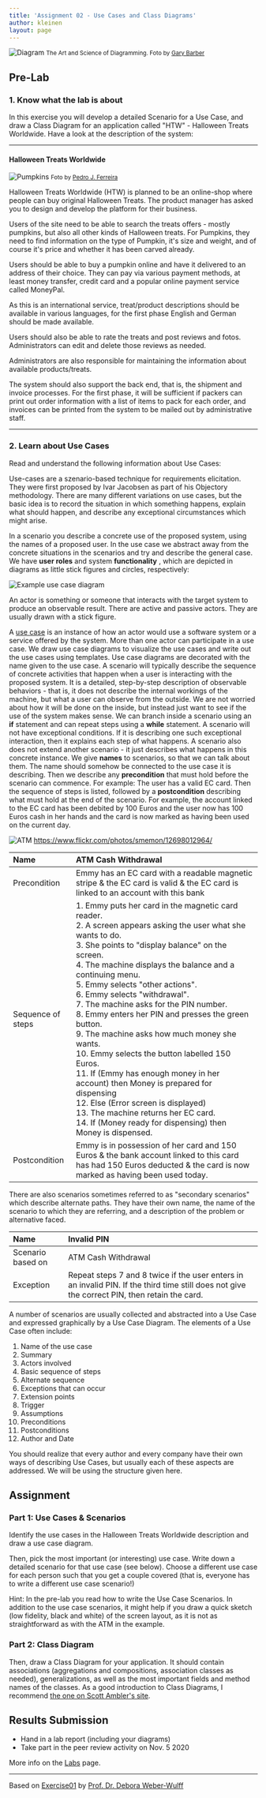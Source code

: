 ```yaml
---
title: 'Assignment 02 - Use Cases and Class Diagrams'
author: kleinen
layout: page
---
```

 
![Diagram](../images/effective-diagrams.jpg "pumpkins")
<small class = "float-right">The Art and Science of Diagramming. Foto by [Gary Barber](https://www.flickr.com/photos/cannedtuna/8115853847)</small>

## Pre-Lab

### 1. Know what the lab is about

In this exercise you will develop a detailed Scenario for a Use Case, and draw a Class Diagram for an application called "HTW" - Halloween Treats Worldwide. Have a look at the description of the system:

---

#### Halloween Treats Worldwide

![Pumpkins](../images/pumpkins-wide.jpg "pumpkins")
<small class = "float-right">Foto by [Pedro J. Ferreira](https://www.flickr.com/photos/pedroferrer/3615212504)</small>

Halloween Treats Worldwide (HTW) is planned to be an online-shop where people can buy original Halloween Treats. 
The product manager has asked you to design and develop the platform for their business.

Users of the site need to be able to search the treats offers - mostly pumpkins, but also all other kinds of Halloween treats. 
For Pumpkins, they need to find information on the type of Pumpkin, it's size and weight, 
and of course it's price and whether it has been carved already.

Users should be able to buy a pumpkin online and have it delivered to an address of their choice. 
They can pay via various payment methods, at least money transfer, credit card and a popular online payment service called MoneyPal.

As this is an international service, treat/product descriptions should be available in various languages, 
for the first phase English and German should be made available.

Users should also be able to rate the treats and post reviews and fotos. Administrators can edit and delete those reviews as needed.

Administrators are also responsible for maintaining the information about available products/treats.

The system should also support the back end, that is, the shipment and invoice processes.
For the first phase, it will be sufficient if packers can print out order information with a list of items to pack for each order, 
and invoices can be printed from the system to be mailed out by administrative staff.

---

### 2. Learn about Use Cases
Read and understand the following information about Use Cases:

Use-cases are a szenario-based technique for requirements elicitation. They were first proposed by Ivar Jacobsen as part of his Objectory methodology. There are many different variations on use cases, but the basic idea is to record the situation in which something happens, explain what should happen, and describe any exceptional circumstances which might arise.

In a scenario you describe a concrete use of the proposed system, using the names of a proposed user. In the use case we abstract away from the concrete situations in the scenarios and try and describe the general case. We have **user roles** and system **functionality** , which are depicted in diagrams as little stick figures and circles, respectively:

  ![Example use case diagram](../images/usecase.png)

An actor is something or someone that interacts with the target system to produce an observable result. There are active and passive actors. They are usually drawn with a stick figure.

A [use case][2] is an instance of how an actor would use a software system or a service offered by the system. More than one actor can participate in a use case. We draw use case diagrams to visualize the use cases and write out the use cases using templates. Use case diagrams are decorated with the name given to the use case. A scenario will typically describe the sequence of concrete activities that happen when a user is interacting with the proposed system. It is a detailed, step-by-step description of observable behaviors - that is, it does not describe the internal workings of the machine, but what a user can observe from the outside. We are not worried about how it will be done on the inside, but instead just want to see if the use of the system makes sense. We can branch inside a scenario using an **if** statement and can repeat steps using a **while** statement. A scenario will not have exceptional conditions. If it is describing one such exceptional interaction, then it explains each step of what happens. A scenario also does not extend another scenario - it just describes what happens in this concrete instance. We give **names** to scenarios, so that we can talk about them. The name should somehow be connected to the use case it is describing. Then we describe any **precondition** that must hold before the scenario can commence. For example: The user has a valid EC card. Then the sequence of steps is listed, followed by a **postcondition** describing what must hold at the end of the scenario. For example, the account linked to the EC card has been debited by 100 Euros and the user now has 100 Euros cash in her hands and the card is now marked as having been used on the current day.

![ATM](../images/atm_12698012964_429981292c_z.jpg)
https://www.flickr.com/photos/smemon/12698012964/

| Name              | ATM Cash Withdrawal                                                                                                                                                                                                                                                                                                                                                                                                                                                                                                                                                                                                                                                                                                                                                |
|:------------------|:-------------------------------------------------------------------------------------------------------------------------------------------------------------------------------------------------------------------------------------------------------------------------------------------------------------------------------------------------------------------------------------------------------------------------------------------------------------------------------------------------------------------------------------------------------------------------------------------------------------------------------------------------------------------------------------------------------------------------------------------------------------------|
| Precondition      | Emmy has an EC card with a readable magnetic stripe & the EC card is valid & the EC card is linked to an account with this bank                                                                                                                                                                                                                                                                                                                                                                                                                                                                                                                                                                                                                                    |
| Sequence of steps | 1. Emmy puts her card in the magnetic card reader.<br/>2. A screen appears asking the user what she wants to do.<br/>3. She points to "display balance" on the screen.<br/>4. The machine displays the balance and a continuing menu.<br/>5. Emmy selects "other actions".<br/>6. Emmy selects "withdrawal".<br/>7. The machine asks for the PIN number.<br/>8. Emmy enters her PIN and presses the green button.<br/>9. The machine asks how much money she wants.<br/>10. Emmy selects the button labelled 150 Euros.<br/>11. If (Emmy has enough money in her account) then Money is prepared for dispensing<br/>12. Else (Error screen is displayed)<br/>13. The machine returns her EC card.<br/>14. If (Money ready for dispensing) then Money is dispensed. |
| Postcondition     | Emmy is in possession of her card and 150 Euros & the bank account linked to this card has had 150 Euros deducted & the card is now marked as having been used today.                                                                                                                                                                                                                                                                                                                                                                                                                                                                                                                                                                                              |

There are also scenarios sometimes referred to as "secondary scenarios" which describe alternate paths. They have their own name, the name of the scenario to which they are referring, and a description of the problem or alternative faced.

| Name              | Invalid PIN                                                                                                                                   |
|:------------------|:----------------------------------------------------------------------------------------------------------------------------------------------|
| Scenario based on | ATM Cash Withdrawal                                                                                                                           |
| Exception         | Repeat steps 7 and 8 twice if the user enters in an invalid PIN. If the third time still does not give the correct PIN, then retain the card. |

A number of scenarios are usually collected and abstracted into a Use Case and expressed graphically by a Use Case Diagram. The elements of a Use Case often include:

1. Name of the use case
2. Summary
3. Actors involved
4. Basic sequence of steps
5. Alternate sequence
6. Exceptions that can occur
7. Extension points
8. Trigger
9. Assumptions
10. Preconditions
11. Postconditions
12. Author and Date

You should realize that every author and every company have their own ways of describing Use Cases, but usually each of these aspects are addressed. We will be using the structure given here.

## Assignment

### Part 1: Use Cases & Scenarios

Identify the use cases in the Halloween Treats Worldwide description and draw a use case diagram.

Then, pick the most important (or interesting) use case. Write down a detailed scenario for that use case (see below). Choose a different use case for each person such that you get a couple covered (that is, everyone has to write a different use case scenario!)

Hint: In the pre-lab you read how to write the Use Case Scenarios. In addition to the use case scenarios, it might help if you draw a quick sketch (low fidelity, black and white) of the screen layout, as it is not as straightforward as with the ATM in the example.

### Part 2: Class Diagram

Then, draw a Class Diagram for your application. It should contain associations (aggregations and compositions, association classes as needed), generalizations, as well as the most important fields and method names of the classes. As a good introduction to Class Diagrams, I recommend [the one on Scott Ambler's site](https://www.agilemodeling.com/artifacts/classDiagram.htm).

## Results Submission
* Hand in a lab report (including your diagrams)
* Take part in the peer review activity on Nov. 5 2020

More info on the [Labs](index) page.

----

Based on [Exercise01][3] by [Prof. Dr. Debora Weber-Wulff][4]

[2]: https://msdn.microsoft.com/en-us/library/dd409427.aspx
[3]: https://people.f4.htw-berlin.de/~weberwu/se/Labs/Ex1.shtml
[4]: https://www.f4.htw-berlin.de/~weberwu/
